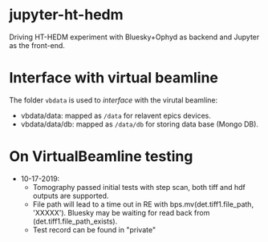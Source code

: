 # jupyter-ht-hedm
Driving HT-HEDM experiment with Bluesky+Ophyd as backend and Jupyter as the front-end.

# Interface with virtual beamline
The folder `vbdata` is used to _interface_ with the virutal beamline:

* vbdata/data: mapped as `/data` for relavent epics devices.
* vbdata/data/db: mapped as `/data/db` for storing data base (Mongo DB).

# On VirtualBeamline testing
* 10-17-2019: 
   * Tomography passed initial tests with step scan, both tiff and hdf outputs are supported.
   * File path will lead to a time out in RE with bps.mv(det.tiff1.file_path, 'XXXXX'). Bluesky may be waiting for read back from (det.tiff1.file_path_exists).
   * Test record can be found in "private"

